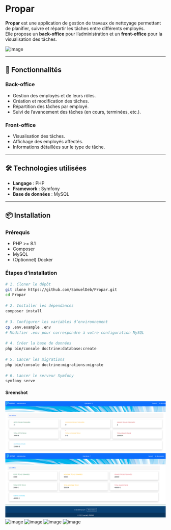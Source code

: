 # Propar

**Propar** est une application de gestion de travaux de nettoyage permettant de planifier, suivre et répartir les tâches entre différents employés.  
Elle propose un **back-office** pour l’administration et un **front-office** pour la visualisation des tâches.

![image](propar_screen/propar3.png)

---

## 🚀 Fonctionnalités

### **Back-office**
- Gestion des employés et de leurs rôles.
- Création et modification des tâches.
- Répartition des tâches par employé.
- Suivi de l’avancement des tâches (en cours, terminées, etc.).

### **Front-office**
- Visualisation des tâches.
- Affichage des employés affectés.
- Informations détaillées sur le type de tâche.

---

## 🛠️ Technologies utilisées
- **Langage** : PHP
- **Framework** : Symfony
- **Base de données** : MySQL

---

## 📦 Installation

### Prérequis
- PHP >= 8.1
- Composer
- MySQL
- (Optionnel) Docker

### Étapes d’installation
```bash
# 1. Cloner le dépôt
git clone https://github.com/SamuelDeb/Propar.git
cd Propar

# 2. Installer les dépendances
composer install

# 3. Configurer les variables d’environnement
cp .env.example .env
# Modifier .env pour correspondre à votre configuration MySQL

# 4. Créer la base de données
php bin/console doctrine:database:create

# 5. Lancer les migrations
php bin/console doctrine:migrations:migrate

# 6. Lancer le serveur Symfony
symfony serve
```

#### Sreenshot

![image](propar_screen/propar1.png)
![image](propar_screen/propar2.png)
![image](propar_screen/propar4.png)
![image](propar_screen/propar5.png)
![image](propar_screen/propar6.png)
![image](propar_screen/propar7.png)


